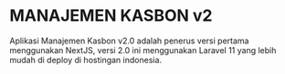 # MANAJEMEN KASBON v2

Aplikasi Manajemen Kasbon v2.0 adalah penerus versi pertama menggunakan NextJS, versi 2.0 ini menggunakan Laravel 11 yang lebih mudah di deploy di hostingan
indonesia. 
